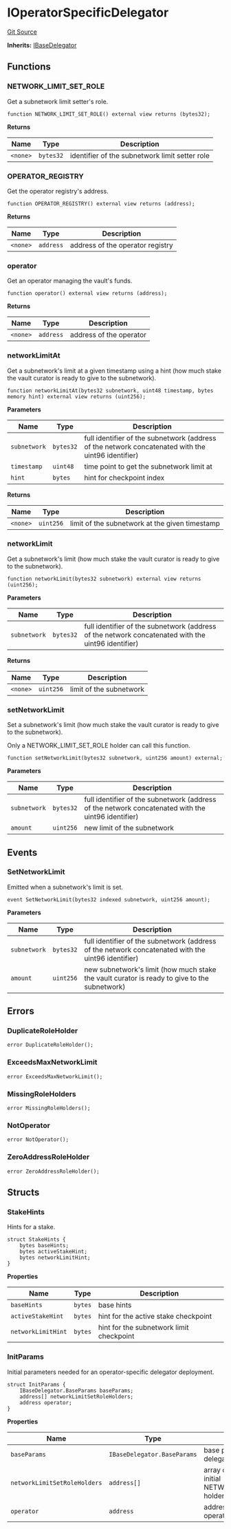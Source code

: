 # IOperatorSpecificDelegator
[Git Source](https://github.com/symbioticfi/core/blob/45a7dbdd18fc5ac73ecf7310fc6816999bb8eef3/src/interfaces/delegator/IOperatorSpecificDelegator.sol)

**Inherits:**
[IBaseDelegator](/Users/andreikorokhov/symbiotic/core/docs/autogen/src/src/interfaces/delegator/IBaseDelegator.sol/interface.IBaseDelegator.md)


## Functions
### NETWORK_LIMIT_SET_ROLE

Get a subnetwork limit setter's role.


```solidity
function NETWORK_LIMIT_SET_ROLE() external view returns (bytes32);
```
**Returns**

|Name|Type|Description|
|----|----|-----------|
|`<none>`|`bytes32`|identifier of the subnetwork limit setter role|


### OPERATOR_REGISTRY

Get the operator registry's address.


```solidity
function OPERATOR_REGISTRY() external view returns (address);
```
**Returns**

|Name|Type|Description|
|----|----|-----------|
|`<none>`|`address`|address of the operator registry|


### operator

Get an operator managing the vault's funds.


```solidity
function operator() external view returns (address);
```
**Returns**

|Name|Type|Description|
|----|----|-----------|
|`<none>`|`address`|address of the operator|


### networkLimitAt

Get a subnetwork's limit at a given timestamp using a hint
(how much stake the vault curator is ready to give to the subnetwork).


```solidity
function networkLimitAt(bytes32 subnetwork, uint48 timestamp, bytes memory hint) external view returns (uint256);
```
**Parameters**

|Name|Type|Description|
|----|----|-----------|
|`subnetwork`|`bytes32`|full identifier of the subnetwork (address of the network concatenated with the uint96 identifier)|
|`timestamp`|`uint48`|time point to get the subnetwork limit at|
|`hint`|`bytes`|hint for checkpoint index|

**Returns**

|Name|Type|Description|
|----|----|-----------|
|`<none>`|`uint256`|limit of the subnetwork at the given timestamp|


### networkLimit

Get a subnetwork's limit (how much stake the vault curator is ready to give to the subnetwork).


```solidity
function networkLimit(bytes32 subnetwork) external view returns (uint256);
```
**Parameters**

|Name|Type|Description|
|----|----|-----------|
|`subnetwork`|`bytes32`|full identifier of the subnetwork (address of the network concatenated with the uint96 identifier)|

**Returns**

|Name|Type|Description|
|----|----|-----------|
|`<none>`|`uint256`|limit of the subnetwork|


### setNetworkLimit

Set a subnetwork's limit (how much stake the vault curator is ready to give to the subnetwork).

Only a NETWORK_LIMIT_SET_ROLE holder can call this function.


```solidity
function setNetworkLimit(bytes32 subnetwork, uint256 amount) external;
```
**Parameters**

|Name|Type|Description|
|----|----|-----------|
|`subnetwork`|`bytes32`|full identifier of the subnetwork (address of the network concatenated with the uint96 identifier)|
|`amount`|`uint256`|new limit of the subnetwork|


## Events
### SetNetworkLimit
Emitted when a subnetwork's limit is set.


```solidity
event SetNetworkLimit(bytes32 indexed subnetwork, uint256 amount);
```

**Parameters**

|Name|Type|Description|
|----|----|-----------|
|`subnetwork`|`bytes32`|full identifier of the subnetwork (address of the network concatenated with the uint96 identifier)|
|`amount`|`uint256`|new subnetwork's limit (how much stake the vault curator is ready to give to the subnetwork)|

## Errors
### DuplicateRoleHolder

```solidity
error DuplicateRoleHolder();
```

### ExceedsMaxNetworkLimit

```solidity
error ExceedsMaxNetworkLimit();
```

### MissingRoleHolders

```solidity
error MissingRoleHolders();
```

### NotOperator

```solidity
error NotOperator();
```

### ZeroAddressRoleHolder

```solidity
error ZeroAddressRoleHolder();
```

## Structs
### StakeHints
Hints for a stake.


```solidity
struct StakeHints {
    bytes baseHints;
    bytes activeStakeHint;
    bytes networkLimitHint;
}
```

**Properties**

|Name|Type|Description|
|----|----|-----------|
|`baseHints`|`bytes`|base hints|
|`activeStakeHint`|`bytes`|hint for the active stake checkpoint|
|`networkLimitHint`|`bytes`|hint for the subnetwork limit checkpoint|

### InitParams
Initial parameters needed for an operator-specific delegator deployment.


```solidity
struct InitParams {
    IBaseDelegator.BaseParams baseParams;
    address[] networkLimitSetRoleHolders;
    address operator;
}
```

**Properties**

|Name|Type|Description|
|----|----|-----------|
|`baseParams`|`IBaseDelegator.BaseParams`|base parameters for delegators' deployment|
|`networkLimitSetRoleHolders`|`address[]`|array of addresses of the initial NETWORK_LIMIT_SET_ROLE holders|
|`operator`|`address`|address of the single operator|

